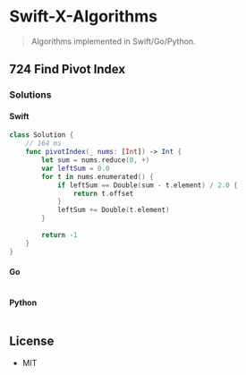 # Swift-X-Algorithms

> Algorithms implemented in Swift/Go/Python.

## 724 Find Pivot Index

### Solutions

#### Swift

```swift
class Solution {
    // 164 ms
    func pivotIndex(_ nums: [Int]) -> Int {
        let sum = nums.reduce(0, +)
        var leftSum = 0.0
        for t in nums.enumerated() {
            if leftSum == Double(sum - t.element) / 2.0 {
                return t.offset
            }
            leftSum += Double(t.element)
        }
        
        return -1
    }
}
```

#### Go

```go
```

#### Python

```python
```

## License

- MIT
